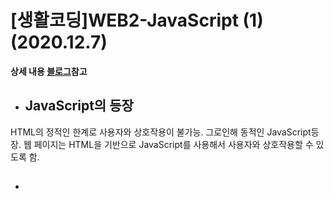 # [생활코딩]WEB2-JavaScript (1)(2020.12.7)  
  
**상세 내용 [블로그](https://greedysiru.tistory.com/12)참고**  
  
* ## JavaScript의 등장  
HTML의 정적인 한계로 사용자와 상호작용이 불가능. 그로인해 동적인 JavaScript등장. 웹 페이지는 HTML을 기반으로 JavaScript를 사용해서 사용자와 상호작용할 수 있도록 함.  
  
* ## <script>  
JavaScript 사용시, 앞뒤에 `<script></script>`태그를 사용한다.  
  
* ## 이벤트  
웹 브라우저에서 일어나는 일. 이런 이벤트가 일어났을 때, JavaScript를 실행되게 한다. onclick, onkeydown 등이 있다.  

* ## on속성  
on으로 시작하는 속성은 두 가지 특징이 있다.
 >속성 값에는 JavaScript가 온다.  
 >웹 브라우저가 속성값을 기억하고 이벤트가 일어나면 실행.  
   
* ## Datatype  
JavaScript의 Datatype(자료형)은 6가지이다. 대표적으로 Number(숫자), String(문자열)이 있다. 숫자는 연산자와 만나 동작이 된다. 문자열은 취급시 따옴표,큰따옴표로 감싼다. 숫자 1이라도 따옴표를 감싸주면 문자취급이 된다.  
  
* ## 변수와 대입 연산자
 >x=1  
x는 Variable(변수)이고 =은 대입 연산자, 1은 값이다.  
 >1=2  
1은 언제나 1이므로 대입이 안 된다. 1은 Constant(상수)이다.  
  
* ## 변수 사용 예시
복잡한 문자열의 원하는 자리에 원하는 단어를 넣는다고 할 때, 아래의 명령어를 입력한다.
```javascript
var name = 'greedysiru' ; 
alert("savjl+name+kanldnslkfasdjkf "+name+" dsfjadskjfldfdssdsfasddsdsvsasajlkxclkvnlxvnl3jsdakfjadsjlks;j sla "+name+" kfdssdavdsfsadfdsfdlanlkavnlasfjsdkj"+name+" fkdjsalfjadsjlnvnsdlafnsldafnls "+name+" ")

```
그 결과 아래와 같이 원하는 결과가 출력된다.
![Variable](/ETC/images/JavaScript1.png)  
변수를 사용했으므로 원하는 단어가 달라졌을 때 변수 값만 변경하면 된다. 생산성이 높아진다.  
  
* ## 웹 브라우저 제어  
웹 페이지의 화면을 Day, Night 버튼을 누르면 각각 화면이 바뀌도록 기능을 준다. 아래와 같은 명령어를 입력한다.
```html
<input type="button" value="night" onclick="
    document.querySelector('body').style.backgroundColor = 'black';
    document.querySelector('body').style.color = 'white';
      ">

<input type="button" value="day" onclick="
      document.querySelector('body').style.backgroundColor = 'white';
      document.querySelector('body').style.color = 'black';
      ">
```
### 부연 설명
1. input type="button"은 버튼을 출력한다는 뜻  
1. value는 버튼의 이름  
1. onclik은 이벤트(속성)  
1. document.querySelector()는 선택자  
1. style.backgroundColor는 스타일  
  

**JavaScript문법과 CSS문법의 혼동과 대문자를 주의한다**  
  
명령어를 입력한 결과, 아래 처럼 웹 페이지에 기능을 부여할 수 있다.    
![button](/ETC/images/JavaScript2.png)  
  
* ## 명령어  
  1. `document.wirte('문자')` : 문자출력  
  1. `<input type="button" value="hi">` : hi 버튼 출력  
  1. `<input type="button" value="hi" onclick="alret('hi')">` : 누르면 hi경고창이 뜨는 hi버튼 출력  
  1. `<input type="text" onchange="alret('changed')">` : 변화가 생기면 changed 경고창이 뜨는 텍스트 상자 출력  
  1. `'문자열'.length` :  문자열의 길이 출력  
  1. `str.toUpperCase()` : 대문자 만들기  
  1. `str.indexOf('o')` : 해당 문자열에 o가 몇번 째에 있는지 출력  
  
# Reference
https://opentutorials.org/course/3085


